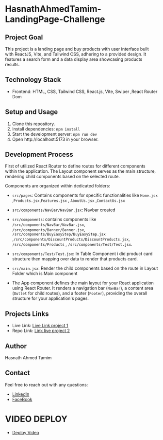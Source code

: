 # HasnathAhmedTamim-LandingPage-Challenge

## Project Goal

This project is a landing page and buy products with user interface built with ReactJS, Vite, and Tailwind CSS, adhering to a provided design. It features a search form and a data display area showcasing products results.

## Technology Stack

- Frontend: HTML, CSS, Tailwind CSS, React.js, Vite, Swiper ,React Router Dom

## Setup and Usage

1. Clone this repository.
2. Install dependencies: `npm install`
3. Start the development server: `npm run dev`
4. Open http://localhost:5173 in your browser.


## Development Process

First of utilized React Router to define routes for different components within the application. The Layout component serves as the main structure, rendering child components based on the selected route. 

Components are organized within dedicated folders:

- `src/pages`: Contains components for specific functionalities like `Home.jsx` ,`Products.jsx`,`Features.jsx` , `AboutUs.jsx` ,`ContactUs.jsx`

- `src/components/NavBar/NavBar.jsx`: Navbar created

- `src/components`: contains components like `/src/components/NavBar/NavBar.jsx`, `/src/components/Banner/Banner.jsx`, `/src/components/BuyEasyStep/BuyEasyStep.jsx` ,`/src/components/DiscountProducts/DiscountProducts.jsx`, `/src/components/Products` , `/src/components/Test/Test.jsx`.

- `src/components/Test/Test.jsx`: In Table Component i did product card structure then mapping over data to render that products card.

- `src/main.jsx`: Render the child components based on the route in Layout Folder which is Main component

- The App component defines the main layout for your React application using React Router. It renders a navigation bar (`NavBar`), a content area (`Outlet` for child routes), and a footer (`Footer`), providing the overall structure for your application's pages.

## Projects Links

* Live Link: [Live Link project 1](#)
* Repo Link: [Link live project 2](#)

## Author

Hasnath Ahmed Tamim

## Contact

Feel free to reach out with any questions:

* [LinkedIn](https://www.linkedin.com/in/hasnath-ahmed-tamim/)
* [FaceBook](https://www.facebook.com/HasnathAhmedTamim)

# VIDEO DEPLOY
* [Deploy Video](#)
